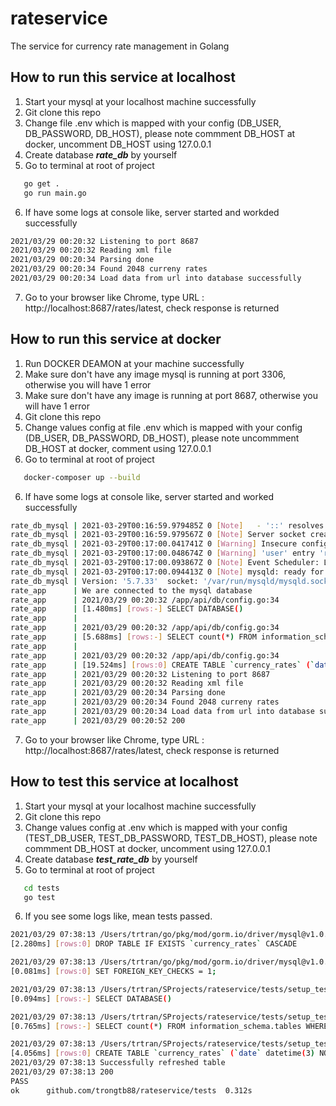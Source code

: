 # rateservice
The service for currency rate management in Golang

## How to run this service at localhost
1. Start your mysql at your localhost machine successfully
2. Git clone this repo
3. Change file .env which is mapped with your config (DB_USER, DB_PASSWORD, DB_HOST), please note commment DB_HOST at docker, uncomment DB_HOST using 127.0.0.1
4. Create database ***rate_db*** by yourself
5.  Go to terminal at root of project
```sh
   go get .    
   go run main.go
```

6. If have some logs at console like, server started and workded successfully

```sh
2021/03/29 00:20:32 Listening to port 8687
2021/03/29 00:20:32 Reading xml file
2021/03/29 00:20:34 Parsing done
2021/03/29 00:20:34 Found 2048 curreny rates 
2021/03/29 00:20:34 Load data from url into database successfully
```

7. Go to your browser like Chrome, type URL :  http://localhost:8687/rates/latest, check response is returned


## How to run this service at docker
1. Run DOCKER DEAMON at your machine successfully
2. Make sure don't have any image mysql is running at port 3306, otherwise you will have 1 error
3. Make sure don't have any image is running at port 8687, otherwise you will have 1 error
2. Git clone this repo
3. Change values config at file .env which is mapped with your config (DB_USER, DB_PASSWORD, DB_HOST), please note uncommment DB_HOST at docker, comment using 127.0.0.1
5.  Go to terminal at root of project
```sh
   docker-composer up --build 
```

6. If have some logs at console like, server started and worked successfully

```sh
rate_db_mysql | 2021-03-29T00:16:59.979485Z 0 [Note]   - '::' resolves to '::';
rate_db_mysql | 2021-03-29T00:16:59.979567Z 0 [Note] Server socket created on IP: '::'.
rate_db_mysql | 2021-03-29T00:17:00.041741Z 0 [Warning] Insecure configuration for --pid-file: Location '/var/run/mysqld' in the path is accessible to all OS users. Consider choosing a different directory.
rate_db_mysql | 2021-03-29T00:17:00.048674Z 0 [Warning] 'user' entry 'root@rate-mysql' ignored in --skip-name-resolve mode.
rate_db_mysql | 2021-03-29T00:17:00.093867Z 0 [Note] Event Scheduler: Loaded 0 events
rate_db_mysql | 2021-03-29T00:17:00.094413Z 0 [Note] mysqld: ready for connections.
rate_db_mysql | Version: '5.7.33'  socket: '/var/run/mysqld/mysqld.sock'  port: 3306  MySQL Community Server (GPL)
rate_app      | We are connected to the mysql database
rate_app      | 2021/03/29 00:20:32 /app/api/db/config.go:34
rate_app      | [1.480ms] [rows:-] SELECT DATABASE()
rate_app      | 
rate_app      | 2021/03/29 00:20:32 /app/api/db/config.go:34
rate_app      | [5.688ms] [rows:-] SELECT count(*) FROM information_schema.tables WHERE table_schema = 'rate_db' AND table_name = 'currency_rates' AND table_type = 'BASE TABLE'
rate_app      | 
rate_app      | 2021/03/29 00:20:32 /app/api/db/config.go:34
rate_app      | [19.524ms] [rows:0] CREATE TABLE `currency_rates` (`date` datetime(3) NOT NULL,`currency_code` varchar(5) NOT NULL,`rate` decimal(15,6) NOT NULL,`created_at` datetime(3) NULL,`updated_at` datetime(3) NULL,PRIMARY KEY (`date`,`currency_code`))
rate_app      | 2021/03/29 00:20:32 Listening to port 8687
rate_app      | 2021/03/29 00:20:32 Reading xml file
rate_app      | 2021/03/29 00:20:34 Parsing done
rate_app      | 2021/03/29 00:20:34 Found 2048 curreny rates 
rate_app      | 2021/03/29 00:20:34 Load data from url into database successfully.
rate_app      | 2021/03/29 00:20:52 200

```

7. Go to your browser like Chrome, type URL :  http://localhost:8687/rates/latest, check response is returned

## How to test this service at localhost

1. Start your mysql at your localhost machine successfully
2. Git clone this repo
3. Change values config at .env which is mapped with your config (TEST_DB_USER, TEST_DB_PASSWORD, TEST_DB_HOST), please note commment DB_HOST at docker, uncomment using 127.0.0.1
4. Create database ***test_rate_db*** by yourself
5.  Go to terminal at root of project
```sh
   cd tests
   go test
```
6. If you see some logs like, mean tests passed.

```sh
2021/03/29 07:38:13 /Users/trtran/go/pkg/mod/gorm.io/driver/mysql@v1.0.5/migrator.go:165
[2.280ms] [rows:0] DROP TABLE IF EXISTS `currency_rates` CASCADE

2021/03/29 07:38:13 /Users/trtran/go/pkg/mod/gorm.io/driver/mysql@v1.0.5/migrator.go:170
[0.081ms] [rows:0] SET FOREIGN_KEY_CHECKS = 1;

2021/03/29 07:38:13 /Users/trtran/SProjects/rateservice/tests/setup_test.go:55
[0.094ms] [rows:-] SELECT DATABASE()

2021/03/29 07:38:13 /Users/trtran/SProjects/rateservice/tests/setup_test.go:55
[0.765ms] [rows:-] SELECT count(*) FROM information_schema.tables WHERE table_schema = 'test_rate_db' AND table_name = 'currency_rates' AND table_type = 'BASE TABLE'

2021/03/29 07:38:13 /Users/trtran/SProjects/rateservice/tests/setup_test.go:55
[4.056ms] [rows:0] CREATE TABLE `currency_rates` (`date` datetime(3) NOT NULL,`currency_code` varchar(5) NOT NULL,`rate` decimal(15,6) NOT NULL,`created_at` datetime(3) NULL,`updated_at` datetime(3) NULL,PRIMARY KEY (`date`,`currency_code`))
2021/03/29 07:38:13 Successfully refreshed table
2021/03/29 07:38:13 200
PASS
ok      github.com/trongtb88/rateservice/tests  0.312s

```








